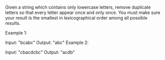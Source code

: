 Given a string which contains only lowercase letters, remove duplicate letters so that every letter appear once and only once. You must make sure your result is the smallest in lexicographical order among all possible results.

Example 1:

Input: "bcabc"
Output: "abc"
Example 2:

Input: "cbacdcbc"
Output: "acdb"
